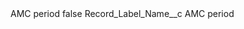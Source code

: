 <?xml version="1.0" encoding="UTF-8"?>
<CustomMetadata xmlns="http://soap.sforce.com/2006/04/metadata" xmlns:xsi="http://www.w3.org/2001/XMLSchema-instance" xmlns:xsd="http://www.w3.org/2001/XMLSchema">
    <label>AMC period</label>
    <protected>false</protected>
    <values>
        <field>Record_Label_Name__c</field>
        <value xsi:type="xsd:string">AMC period</value>
    </values>
</CustomMetadata>
